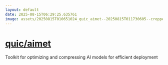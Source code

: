 ```yaml
---
layout: default
date: 2025-08-15T06:29:25.635761
image: assets/20250815T010651024_quic_aimet--20250815T011730605--cropped.png
---
```


# [quic/aimet](https://github.com/quic/aimet)

Toolkit for optimizing and compressing AI models for efficient deployment
